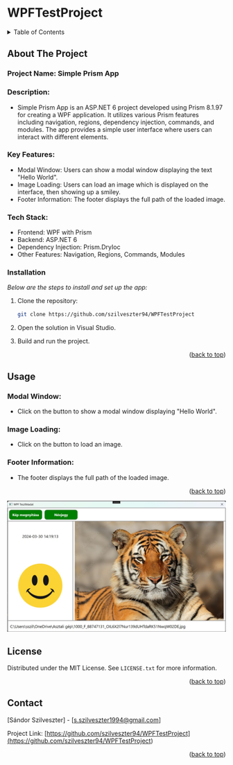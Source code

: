 # WPFTestProject

<a name="readme-top"></a>

<!-- PROJECT SHIELDS -->
<!--
*** I'm using markdown "reference style" links for readability.
-->

<!-- TABLE OF CONTENTS -->
<details>
  <summary>Table of Contents</summary>
  <ol>
    <li>
      <a href="#about-the-project">About The Project</a>
      <ul>
        <li><a href="#installation">Installation</a></li>
      </ul>
    </li>
    <li><a href="#usage">Usage</a></li>
    <li><a href="#license">License</a></li>
    <li><a href="#contact">Contact</a></li>

  </ol>
</details>



<!-- ABOUT THE PROJECT -->
## About The Project

### Project Name: Simple Prism App

### Description:
- Simple Prism App is an ASP.NET 6 project developed using Prism 8.1.97 for creating a WPF application. It utilizes various Prism features including navigation, regions, dependency injection, commands, and modules. The app provides a simple user interface where users can interact with different elements.
  
### Key Features:

- Modal Window: Users can show a modal window displaying the text "Hello World".
- Image Loading: Users can load an image which is displayed on the interface, then showing up a smiley.
- Footer Information: The footer displays the full path of the loaded image.

### Tech Stack:

- Frontend: WPF with Prism
- Backend: ASP.NET 6
- Dependency Injection: Prism.DryIoc
- Other Features: Navigation, Regions, Commands, Modules

### Installation

_Below are the steps to install and set up the app:_

1. Clone the repository:
   ```sh
   git clone https://github.com/szilveszter94/WPFTestProject
   ```
2. Open the solution in Visual Studio.

3. Build and run the project.

<p align="right">(<a href="#readme-top">back to top</a>)</p>



<!-- USAGE EXAMPLES -->
## Usage

### Modal Window:

- Click on the button to show a modal window displaying "Hello World".

### Image Loading:

- Click on the button to load an image.

### Footer Information:

- The footer displays the full path of the loaded image.

<p align="right">(<a href="#readme-top">back to top</a>)</p>

![Screenshot](<https://github.com/szilveszter94/WPFTestProject/blob/master/screenshot.jpg>)


<!-- LICENSE -->
## License

Distributed under the MIT License. See `LICENSE.txt` for more information.

<p align="right">(<a href="#readme-top">back to top</a>)</p>


<!-- CONTACT -->
## Contact

[Sándor Szilveszter] - [s.szilveszter1994@gmail.com]

Project Link: [https://github.com/szilveszter94/WPFTestProject](<https://github.com/szilveszter94/WPFTestProject>)

<p align="right">(<a href="#readme-top">back to top</a>)</p>
